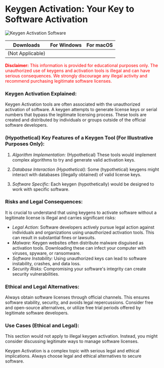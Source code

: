 <meta name="description" content="Keygen Activation: Software Key Generator and Activation Tools">
<meta name="keywords" content="keygen, key generator, activation, software activation, license key, serial key, crack, activation tool, software key, registration key">

<h1>Keygen Activation: Your Key to Software Activation</h1>

<p dir="ltr"><img src="placeholder_keygen.jpg" alt="Keygen Activation Software" style="max-width: 100%;"></p> <!-- Replace with a relevant image -->

| Downloads | For Windows | For macOS |
|:-------------:| :-----:| :--------:|
| (Not Applicable) | | |


<p style="color:red;"><b>Disclaimer:</b> This information is provided for educational purposes only. The unauthorized use of keygens and activation tools is illegal and can have serious consequences. We strongly discourage any illegal activity and recommend purchasing legitimate software licenses.</p>


### Keygen Activation Explained:

Keygen Activation tools are often associated with the unauthorized activation of software. A keygen attempts to generate license keys or serial numbers that bypass the legitimate licensing process. These tools are created and distributed by individuals or groups outside of the official software developers.

### (Hypothetical) Key Features of a Keygen Tool (For Illustrative Purposes Only):

1. *Algorithm Implementation:* (Hypothetical) These tools would implement complex algorithms to try and generate valid activation keys.

2. *Database Interaction (Hypothetical):* Some (hypothetical) keygens might interact with databases (illegally obtained) of valid license keys.

3. *Software Specific:* Each keygen (hypothetically) would be designed to work with specific software.


### Risks and Legal Consequences:

It is crucial to understand that using keygens to activate software without a legitimate license is illegal and carries significant risks:

* *Legal Action:* Software developers actively pursue legal action against individuals and organizations using unauthorized activation tools. This can result in substantial fines or lawsuits.
* *Malware:* Keygen websites often distribute malware disguised as activation tools. Downloading these can infect your computer with viruses, spyware, or ransomware.
* *Software Instability:* Using unauthorized keys can lead to software instability, crashes, and data loss.
* *Security Risks:* Compromising your software's integrity can create security vulnerabilities.


### Ethical and Legal Alternatives:

Always obtain software licenses through official channels. This ensures software stability, security, and avoids legal repercussions. Consider free and open-source alternatives, or utilize free trial periods offered by legitimate software developers.

### Use Cases (Ethical and Legal):

This section would not apply to illegal keygen activation. Instead, you might consider discussing legitimate ways to manage software licenses.


Keygen Activation is a complex topic with serious legal and ethical implications. Always choose legal and ethical alternatives to secure software.

